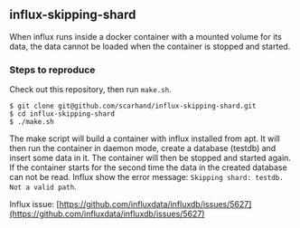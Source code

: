 ## influx-skipping-shard

When influx runs inside a docker container with a mounted volume for its data, the data cannot be loaded when the container is stopped and started.

### Steps to reproduce
Check out this repository, then run `make.sh`.
```
$ git clone git@github.com/scarhand/influx-skipping-shard.git
$ cd influx-skipping-shard
$ ./make.sh
```


The make script will build a container with influx installed from apt. It will then run the container in daemon mode, create a database (testdb) and insert some data in it.
The container will then be stopped and started again. If the container starts for the second time the data in the created database can not be read. Influx show the error message: `Skipping shard: testdb. Not a valid path`.

Influx issue: [https://github.com/influxdata/influxdb/issues/5627](https://github.com/influxdata/influxdb/issues/5627)